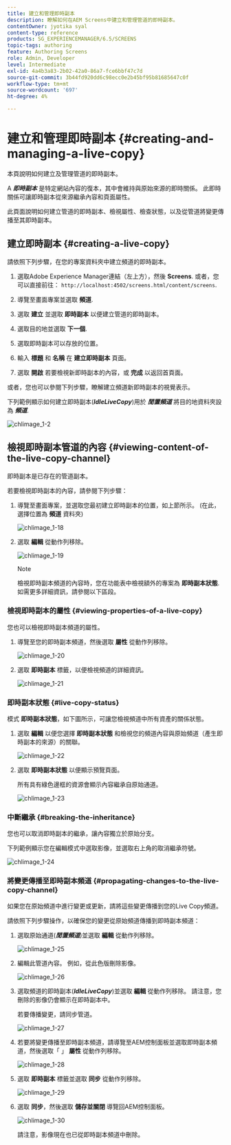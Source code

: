 ```yaml
---
title: 建立和管理即時副本
description: 瞭解如何在AEM Screens中建立和管理管道的即時副本。
contentOwner: jyotika syal
content-type: reference
products: SG_EXPERIENCEMANAGER/6.5/SCREENS
topic-tags: authoring
feature: Authoring Screens
role: Admin, Developer
level: Intermediate
exl-id: 4a4b3a83-2b02-42a0-86a7-fce6bbf47c7d
source-git-commit: 3b44fd920dd6c98ecc0e2b45bf95b81685647c0f
workflow-type: tm+mt
source-wordcount: '697'
ht-degree: 4%

---
```


# 建立和管理即時副本 {#creating-and-managing-a-live-copy}

本頁說明如何建立及管理管道的即時副本。

A ***即時副本*** 是特定網站內容的復本，其中會維持與原始來源的即時關係。 此即時關係可讓即時副本從來源繼承內容和頁面屬性。

此頁面說明如何建立管道的即時副本、檢視屬性、檢查狀態，以及從管道將變更傳播至其即時副本。


## 建立即時副本 {#creating-a-live-copy}

請依照下列步驟，在您的專案資料夾中建立頻道的即時副本。

1. 選取Adobe Experience Manager連結（左上方），然後 **Screens**. 或者，您可以直接前往： `http://localhost:4502/screens.html/content/screens`.

1. 導覽至畫面專案並選取 **頻道**.
1. 選取 **建立** 並選取 **即時副本** 以便建立管道的即時副本。
1. 選取目的地並選取 **下一個**.
1. 選取即時副本可以存放的位置。
1. 輸入 **標題** 和 **名稱** 在 **建立即時副本** 頁面。

1. 選取 **開啟** 若要檢視新即時副本的內容，或 **完成** 以返回首頁面。

或者，您也可以參閱下列步驟，瞭解建立頻道新即時副本的視覺表示。

下列範例顯示如何建立即時副本(***IdleLiveCopy***)用於 ***閒置頻道*** 將目的地資料夾設為 ***頻道***.

![chlimage_1-2](assets/chlimage_1-2.gif)

## 檢視即時副本管道的內容 {#viewing-content-of-the-live-copy-channel}

即時副本是已存在的管道副本。

若要檢視即時副本的內容，請參閱下列步驟：

1. 導覽至畫面專案，並選取您最初建立即時副本的位置，如上節所示。 (在此，選擇位置為 **頻道** 資料夾)

   ![chlimage_1-18](assets/chlimage_1-18.png)

1. 選取 **編輯** 從動作列移除。

   ![chlimage_1-19](assets/chlimage_1-19.png)

   >[!NOTE]
   >
   >檢視即時副本頻道的內容時，您在功能表中檢視額外的專案為 **即時副本狀態**. 如需更多詳細資訊，請參閱以下區段。

### 檢視即時副本的屬性 {#viewing-properties-of-a-live-copy}

您也可以檢視即時副本頻道的屬性。

1. 導覽至您的即時副本頻道，然後選取 **屬性** 從動作列移除。

   ![chlimage_1-20](assets/chlimage_1-20.png)

1. 選取 **即時副本** 標籤，以便檢視頻道的詳細資訊。

   ![chlimage_1-21](assets/chlimage_1-21.png)

### 即時副本狀態 {#live-copy-status}

模式 **即時副本狀態**，如下圖所示，可讓您檢視頻道中所有資產的關係狀態。

1. 選取 **編輯** 以便您選擇 **即時副本狀態** 和檢視您的頻道內容與原始頻道（產生即時副本的來源）的關聯。

   ![chlimage_1-22](assets/chlimage_1-22.png)

1. 選取 **即時副本狀態** 以便顯示預覽頁面。

   所有具有綠色邊框的資源會顯示內容繼承自原始通道。

   ![chlimage_1-23](assets/chlimage_1-23.png)

### 中斷繼承 {#breaking-the-inheritance}

您也可以取消即時副本的繼承，讓內容獨立於原始分支。

下列範例顯示您在編輯模式中選取影像，並選取右上角的取消繼承符號。

![chlimage_1-24](assets/chlimage_1-24.png)

### 將變更傳播至即時副本頻道 {#propagating-changes-to-the-live-copy-channel}

如果您在原始頻道中進行變更或更新，請將這些變更傳播到您的Live Copy頻道。

請依照下列步驟操作，以確保您的變更從原始頻道傳播到即時副本頻道：

1. 選取原始通道(***閒置頻道***)並選取 **編輯** 從動作列移除。

   ![chlimage_1-25](assets/chlimage_1-25.png)

1. 編輯此管道內容。 例如，從此色版刪除影像。

   ![chlimage_1-26](assets/chlimage_1-26.png)

1. 選取頻道的即時副本(***IdleLiveCopy***)並選取 **編輯** 從動作列移除。 請注意，您刪除的影像仍會顯示在即時副本中。

   若要傳播變更，請同步管道。

   ![chlimage_1-27](assets/chlimage_1-27.png)

1. 若要將變更傳播至即時副本頻道，請導覽至AEM控制面板並選取即時副本頻道，然後選取「 」 **屬性** 從動作列移除。

   ![chlimage_1-28](assets/chlimage_1-28.png)

1. 選取 **即時副本** 標籤並選取 **同步** 從動作列移除。

   ![chlimage_1-29](assets/chlimage_1-29.png)

1. 選取 **同步**，然後選取 **儲存並關閉** 導覽回AEM控制面板。

   ![chlimage_1-30](assets/chlimage_1-30.png)

   請注意，影像現在也已從即時副本頻道中刪除。
